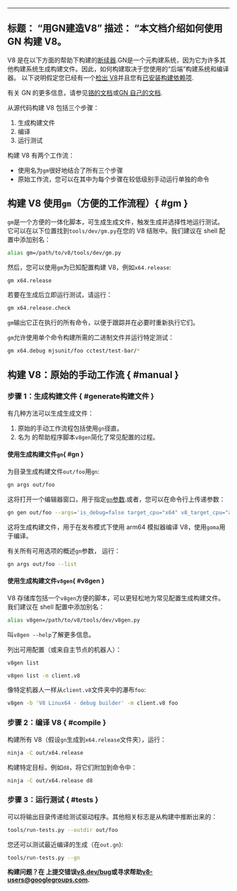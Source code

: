 ***

## 标题： “用GN建造V8”&#xA;描述： “本文档介绍如何使用 GN 构建 V8。

V8 是在以下方面的帮助下构建的[断续器](https://gn.googlesource.com/gn/+/master/docs/).GN是一个元构建系统，因为它为许多其他构建系统生成构建文件。因此，如何构建取决于您使用的“后端”构建系统和编译器。
以下说明假定您已经有一个[检出 V8](/docs/source-code)并且您有[已安装构建依赖项](/docs/build).

有关 GN 的更多信息，请参见[铬的文档](https://www.chromium.org/developers/gn-build-configuration)或[GN 自己的文档](https://gn.googlesource.com/gn/+/master/docs/).

从源代码构建 V8 包括三个步骤：

1.  生成构建文件
2.  编译
3.  运行测试

构建 V8 有两个工作流：

*   使用名为`gm`很好地结合了所有三个步骤
*   原始工作流，您可以在其中为每个步骤在较低级别手动运行单独的命令

## 构建 V8 使用`gm`（方便的工作流程）{ #gm }

`gm`是一个方便的一体化脚本，可生成生成文件，触发生成并选择性地运行测试。它可以在以下位置找到`tools/dev/gm.py`在您的 V8 结账中。我们建议在 shell 配置中添加别名：

```bash
alias gm=/path/to/v8/tools/dev/gm.py
```

然后，您可以使用`gm`为已知配置构建 V8，例如`x64.release`:

```bash
gm x64.release
```

若要在生成后立即运行测试，请运行：

```bash
gm x64.release.check
```

`gm`输出它正在执行的所有命令，以便于跟踪并在必要时重新执行它们。

`gm`允许使用单个命令构建所需的二进制文件并运行特定测试：

```bash
gm x64.debug mjsunit/foo cctest/test-bar/*
```

## 构建 V8：原始的手动工作流 { #manual }

### 步骤 1：生成构建文件 { #generate构建文件 }

有几种方法可以生成生成文件：

1.  原始的手动工作流程包括使用`gn`径直。
2.  名为 的帮助程序脚本`v8gen`简化了常见配置的过程。

#### 使用生成构建文件`gn`{ #gn }

为目录生成构建文件`out/foo`用`gn`:

```bash
gn args out/foo
```

这将打开一个编辑器窗口，用于指定[`gn`参数](https://gn.googlesource.com/gn/+/master/docs/reference.md).或者，您可以在命令行上传递参数：

```bash
gn gen out/foo --args='is_debug=false target_cpu="x64" v8_target_cpu="arm64" use_goma=true'
```

这将生成构建文件，用于在发布模式下使用 arm64 模拟器编译 V8，使用`goma`用于编译。

有关所有可用选项的概述`gn`参数， 运行：

```bash
gn args out/foo --list
```

#### 使用生成构建文件`v8gen`{ #v8gen }

V8 存储库包括一个`v8gen`方便的脚本，可以更轻松地为常见配置生成构建文件。我们建议在 shell 配置中添加别名：

```bash
alias v8gen=/path/to/v8/tools/dev/v8gen.py
```

叫`v8gen --help`了解更多信息。

列出可用配置（或来自主节点的机器人）：

```bash
v8gen list
```

```bash
v8gen list -m client.v8
```

像特定机器人一样从`client.v8`文件夹中的瀑布`foo`:

```bash
v8gen -b 'V8 Linux64 - debug builder' -m client.v8 foo
```

### 步骤 2：编译 V8 { #compile }

构建所有 V8（假设`gn`生成到`x64.release`文件夹），运行：

```bash
ninja -C out/x64.release
```

构建特定目标，例如`d8`，将它们附加到命令中：

```bash
ninja -C out/x64.release d8
```

### 步骤 3：运行测试 { #tests }

可以将输出目录传递给测试驱动程序。其他相关标志是从构建中推断出来的：

```bash
tools/run-tests.py --outdir out/foo
```

您还可以测试最近编译的生成（在`out.gn`):

```bash
tools/run-tests.py --gn
```

**构建问题？在 上提交错误[v8.dev/bug](/bug)或寻求帮助<v8-users@googlegroups.com>.**
